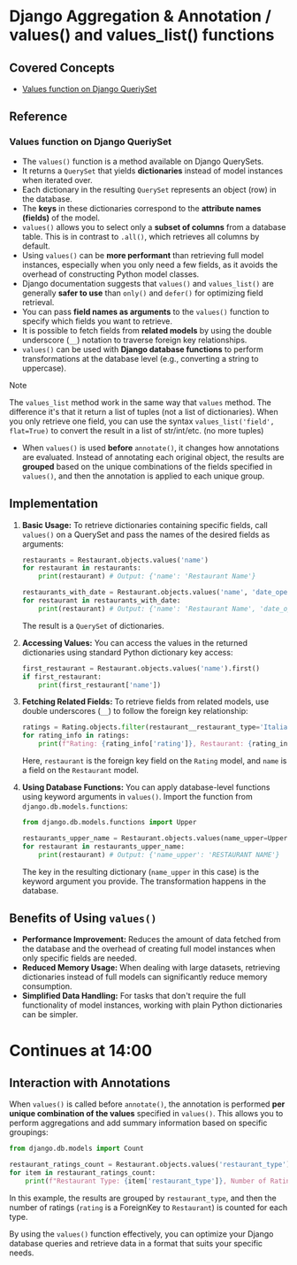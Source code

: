 # Django Aggregation & Annotation / values() and values_list() functions

## Covered Concepts

- [Values function on Django QueriySet](#values-function-on-django-queriyset)

## Reference

### Values function on Django QueriySet

- The `values()` function is a method available on Django QuerySets.
- It returns a `QuerySet` that yields **dictionaries** instead of model instances when iterated over.
- Each dictionary in the resulting `QuerySet` represents an object (row) in the database.
- The **keys** in these dictionaries correspond to the **attribute names (fields)** of the model.
- `values()` allows you to select only a **subset of columns** from a database table. This is in contrast to `.all()`, which retrieves all columns by default.
- Using `values()` can be **more performant** than retrieving full model instances, especially when you only need a few fields, as it avoids the overhead of constructing Python model classes.
- Django documentation suggests that `values()` and `values_list()` are generally **safer to use** than `only()` and `defer()` for optimizing field retrieval.
- You can pass **field names as arguments** to the `values()` function to specify which fields you want to retrieve.
- It is possible to fetch fields from **related models** by using the double underscore (`__`) notation to traverse foreign key relationships.
- `values()` can be used with **Django database functions** to perform transformations at the database level (e.g., converting a string to uppercase).

> [!NOTE]
> The `values_list` method work in the same way that `values` method. The difference it's that it return a list of tuples (not a list of dictionaries). When you only retrieve one field, you can use the syntax `values_list('field', flat=True)` to convert the result in a list of str/int/etc. (no more tuples)

- When `values()` is used **before** `annotate()`, it changes how annotations are evaluated. Instead of annotating each original object, the results are **grouped** based on the unique combinations of the fields specified in `values()`, and then the annotation is applied to each unique group.

## Implementation

1.  **Basic Usage:** To retrieve dictionaries containing specific fields, call `values()` on a QuerySet and pass the names of the desired fields as arguments:

    ```python
    restaurants = Restaurant.objects.values('name')
    for restaurant in restaurants:
        print(restaurant) # Output: {'name': 'Restaurant Name'}

    restaurants_with_date = Restaurant.objects.values('name', 'date_open')
    for restaurant in restaurants_with_date:
        print(restaurant) # Output: {'name': 'Restaurant Name', 'date_open': datetime.date(YYYY, MM, DD)}
    ```

    The result is a `QuerySet` of dictionaries.

2.  **Accessing Values:** You can access the values in the returned dictionaries using standard Python dictionary key access:

    ```python
    first_restaurant = Restaurant.objects.values('name').first()
    if first_restaurant:
        print(first_restaurant['name'])
    ```

3.  **Fetching Related Fields:** To retrieve fields from related models, use double underscores (`__`) to follow the foreign key relationship:

    ```python
    ratings = Rating.objects.filter(restaurant__restaurant_type='Italian').values('rating', 'restaurant__name')
    for rating_info in ratings:
        print(f"Rating: {rating_info['rating']}, Restaurant: {rating_info['restaurant__name']}")
    ```

    Here, `restaurant` is the foreign key field on the `Rating` model, and `name` is a field on the `Restaurant` model.

4.  **Using Database Functions:** You can apply database-level functions using keyword arguments in `values()`. Import the function from `django.db.models.functions`:

    ```python
    from django.db.models.functions import Upper

    restaurants_upper_name = Restaurant.objects.values(name_upper=Upper('name'))
    for restaurant in restaurants_upper_name:
        print(restaurant) # Output: {'name_upper': 'RESTAURANT NAME'}
    ```

    The key in the resulting dictionary (`name_upper` in this case) is the keyword argument you provide. The transformation happens in the database.

## Benefits of Using `values()`

- **Performance Improvement:** Reduces the amount of data fetched from the database and the overhead of creating full model instances when only specific fields are needed.
- **Reduced Memory Usage:** When dealing with large datasets, retrieving dictionaries instead of full models can significantly reduce memory consumption.
- **Simplified Data Handling:** For tasks that don't require the full functionality of model instances, working with plain Python dictionaries can be simpler.

# Continues at 14:00

## Interaction with Annotations

When `values()` is called before `annotate()`, the annotation is performed **per unique combination of the values** specified in `values()`. This allows you to perform aggregations and add summary information based on specific groupings:

```python
from django.db.models import Count

restaurant_ratings_count = Restaurant.objects.values('restaurant_type').annotate(num_ratings=Count('rating'))
for item in restaurant_ratings_count:
    print(f"Restaurant Type: {item['restaurant_type']}, Number of Ratings: {item['num_ratings']}")
```

In this example, the results are grouped by `restaurant_type`, and then the number of ratings (`rating` is a ForeignKey to `Restaurant`) is counted for each type.

By using the `values()` function effectively, you can optimize your Django database queries and retrieve data in a format that suits your specific needs.
